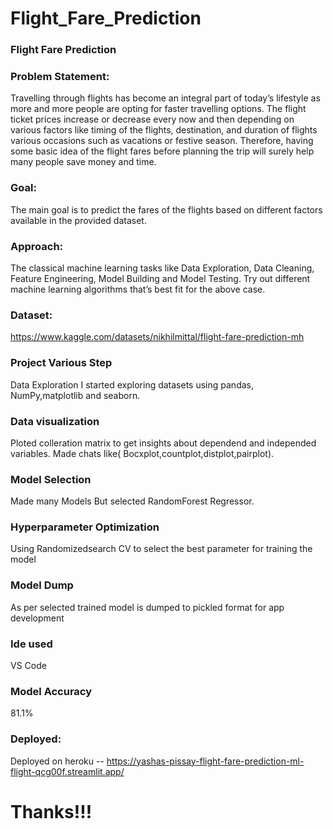 # Flight_Fare_Prediction
### Flight Fare Prediction
### Problem Statement:
Travelling through flights has become an integral part of today’s lifestyle as more and more people are opting for faster travelling options. The flight ticket prices increase or decrease every now and then depending on various factors like timing of the flights, destination, and duration of flights various occasions such as vacations or festive season. Therefore, having some basic idea of the flight fares before planning the trip will surely help many people save money and time.

### Goal:
The main goal is to predict the fares of the flights based on different factors available in the provided dataset.

### Approach:
The classical machine learning tasks like Data Exploration, Data Cleaning, Feature Engineering, Model Building and Model Testing. Try out different machine learning algorithms that’s best fit for the above case.

### Dataset:
https://www.kaggle.com/datasets/nikhilmittal/flight-fare-prediction-mh

### Project Various Step
Data Exploration
I started exploring datasets using pandas, NumPy,matplotlib and seaborn.

### Data visualization
Ploted colleration matrix to get insights about dependend and independed variables. Made chats like( Bocxplot,countplot,distplot,pairplot).

### Model Selection
Made many Models But selected RandomForest Regressor.

### Hyperparameter Optimization
Using Randomizedsearch CV to select the best parameter for training the model

### Model Dump
As per selected trained model is dumped to pickled format for app development

### Ide used
VS Code

### Model Accuracy
81.1%

### Deployed:
Deployed on heroku -- https://yashas-pissay-flight-fare-prediction-ml-flight-qcg00f.streamlit.app/

# Thanks!!!
